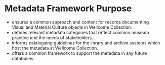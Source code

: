 # Metadata Framework Purpose

- ensures a common approach and content for records documenting Visual and Material Culture objects in Wellcome Collection.
- defines relevant metadata categories that reflect common museum practice and the needs of stakeholders.
- informs cataloguing guidelines for the library and archive systems which host the metadata at Wellcome Collection.
- offers a common framework to support the metadata in any future databases.
